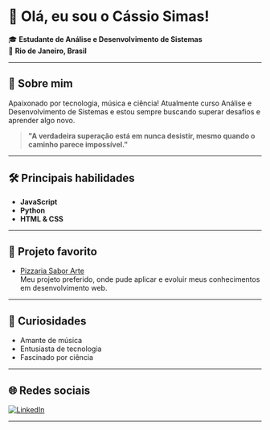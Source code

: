 # 👋 Olá, eu sou o Cássio Simas!

🎓 **Estudante de Análise e Desenvolvimento de Sistemas**  
📍 **Rio de Janeiro, Brasil**  

---

## 🚀 Sobre mim

Apaixonado por tecnologia, música e ciência! Atualmente curso Análise e Desenvolvimento de Sistemas e estou sempre buscando superar desafios e aprender algo novo.
> **"A verdadeira superação está em nunca desistir, mesmo quando o caminho parece impossível."**

---

## 🛠️ Principais habilidades

- **JavaScript**
- **Python**
- **HTML & CSS**

---

## 🌟 Projeto favorito

- [Pizzaria  Sabor Arte](https://github.com/simascassio/Sabor-Arte)  
  Meu projeto preferido, onde pude aplicar e evoluir meus conhecimentos em desenvolvimento web.

---

## 🎸 Curiosidades

- Amante de música
- Entusiasta de tecnologia
- Fascinado por ciência

---

## 🌐 Redes sociais

[![LinkedIn](https://img.shields.io/badge/LinkedIn-blue?logo=linkedin&logoColor=white)](https://www.linkedin.com/in/cássio-simas-676b80295)

---

<!--
Quer conhecer meus projetos ou trocar uma ideia? Sinta-se à vontade para me chamar!
-->
